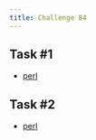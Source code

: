 ```yaml
---
title: Challenge 84
---
```



## Task #1

- [perl](https://github.com/manwar/perlweeklychallenge-club/blob/master/challenge-084/alexander-pankoff/perl/ch-1.pl)

## Task #2

- [perl](https://github.com/manwar/perlweeklychallenge-club/blob/master/challenge-084/alexander-pankoff/perl/ch-2.pl)
